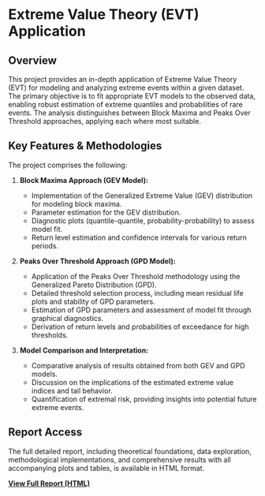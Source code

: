 # Extreme Value Theory (EVT) Application

## Overview

This project provides an in-depth application of Extreme Value Theory (EVT) for modeling and analyzing extreme events within a given dataset. The primary objective is to fit appropriate EVT models to the observed data, enabling robust estimation of extreme quantiles and probabilities of rare events. The analysis distinguishes between Block Maxima and Peaks Over Threshold approaches, applying each where most suitable.

## Key Features & Methodologies

The project comprises the following:

1.  **Block Maxima Approach (GEV Model):**
    * Implementation of the Generalized Extreme Value (GEV) distribution for modeling block maxima.
    * Parameter estimation for the GEV distribution.
    * Diagnostic plots (quantile-quantile, probability-probability) to assess model fit.
    * Return level estimation and confidence intervals for various return periods.

2.  **Peaks Over Threshold Approach (GPD Model):**
    * Application of the Peaks Over Threshold methodology using the Generalized Pareto Distribution (GPD).
    * Detailed threshold selection process, including mean residual life plots and stability of GPD parameters.
    * Estimation of GPD parameters and assessment of model fit through graphical diagnostics.
    * Derivation of return levels and probabilities of exceedance for high thresholds.

3.  **Model Comparison and Interpretation:**
    * Comparative analysis of results obtained from both GEV and GPD models.
    * Discussion on the implications of the estimated extreme value indices and tail behavior.
    * Quantification of extremal risk, providing insights into potential future extreme events.

## Report Access

The full detailed report, including theoretical foundations, data exploration, methodological implementations, and comprehensive results with all accompanying plots and tables, is available in HTML format.

[**View Full Report (HTML)**](https://matteovantaggio.github.io/Nome-Del-Tuovo-Progetto-EVT/index.html)
